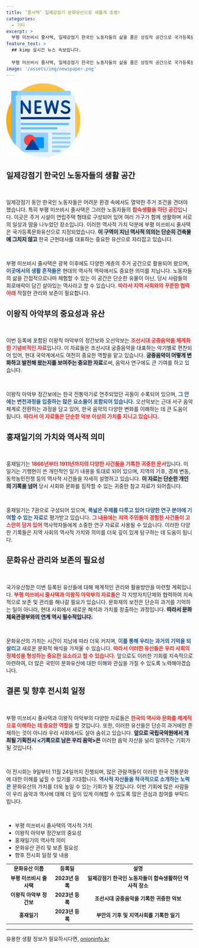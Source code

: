```yaml
---
title: ‘줄사택’ 일제강점기 문화유산으로 새롭게 조명!
categories:
  - 기타
excerpt: >
  부평 미쓰비시 줄사택, 일제강점기 한국인 노동자들의 삶을 품은 상징적 공간으로 국가등록문화유산으로 인증받았다. 궁중음악과 기록물도 함께 등록, 문화유산 보존의 새로운 장이 열렸다! 지금 바로 자세히 알아보세요!
feature_text: >
  ## kimp 실시간 뉴스 속보입니다.

  부평 미쓰비시 줄사택, 일제강점기 한국인 노동자들의 삶을 품은 상징적 공간으로 국가등록문화유산으로 인증받았다. 궁중음악과 기록물도 함께 등록, 문화유산 보존의 새로운 장이 열렸다! 지금 바로 자세히 알아보세요!
image: '/assets/img/newspaper.png'
---
```


<p><img src="/assets/img/newspaper.png" alt="kimplant 속보" /></p>

<h2 data-ke-size="size26">일제강점기 한국인 노동자들의 생활 공간</h2>

<p data-ke-size="size16">&nbsp;</p>

<p>일제강점기 동안 한국인 노동자들은 어려운 환경 속에서도 열악한 주거 조건을 견뎌야 했습니다. 특히 부평 미쓰비시 줄사택은 그러한 노동자들의 <b><span style="color: #ee2323;">합숙생활을 하던 공간</span></b>입니다. 이곳은 주거 시설이 연립주택 형태로 구성되어 있어 여러 가구가 함께 생활하며 서로의 일상과 땀을 나누었던 장소입니다. 이러한 역사적 가치 덕분에 부평 미쓰비시 줄사택은 국가등록문화유산으로 지정되었습니다. <b><span style="background-color: #21538527;">이 구역이 지닌 역사적 의의는 단순히 건축물에 그치지 않고</span></b> 한국 근현대사를 대표하는 중요한 유산으로 자리잡고 있습니다.</p>

<p data-ke-size="size16">&nbsp;</p>

<p>부평 미쓰비시 줄사택은 광복 이후에도 다양한 계층의 주거 공간으로 활용되어 왔으며, <b><span style="color: #1a5490;">이곳에서의 생활 흔적들은</span></b> 현대의 역사적 맥락에서도 중요한 의미를 지닙니다. 노동자들의 삶을 간접적으로나마 체험할 수 있는 이 공간은 단순한 유물이 아닌, 당시 사람들의 희로애락이 담긴 살아있는 역사라고 할 수 있습니다. <b><span style="color: #ee2323;">따라서 지역 사회와의 꾸준한 협력 아래</span></b> 적절한 관리와 보존이 필요합니다. </p>

<h2 data-ke-size="size26">이왕직 아악부의 중요성과 유산</h2>

<p data-ke-size="size16">&nbsp;</p>

<p>이번 등록에 포함된 이왕직 아악부의 정간보와 오선악보는 <b><span style="color: #ee2323;">조선시대 궁중음악을 체계화한 기념비적인 자료</span></b>입니다. 이 자료들은 조선시대 궁중음악을 대표하는 악기별로 편찬되어 있어, 현대 국악계에서도 여전히 중요한 역할을 맡고 있습니다. <b><span style="background-color: #21538527;">궁중음악이 어떻게 변화하고 발전해 왔는지를 보여주는 중요한 자료</span></b>로써, 음악사 연구에도 큰 기여를 하고 있습니다. </p>

<p data-ke-size="size16">&nbsp;</p>

<p>이왕직 아악부 정간보에는 한국 전통악기로 연주되었던 곡들이 수록되어 있으며, <b><span style="color: #1a5490;">그 안에는 변천과정을 입증하는 많은 요소들이 포함되어 있습니다.</span></b> 오선악보는 근대 서구 음악 체계로 전환하는 과정을 담고 있어, 한국 음악의 다양한 변화를 이해하는 데 큰 도움이 됩니다. <b><span style="color: #ee2323;">따라서 이 자료들은 단순한 악보 이상의 가치를 지니고 있습니다.</span></b> </p>

<h2 data-ke-size="size26">홍재일기의 가치와 역사적 의미</h2>

<p data-ke-size="size16">&nbsp;</p>

<p>홍재일기는 <b><span style="color: #ee2323;">1866년부터 1911년까지의 다양한 사건들을 기록한 귀중한 문서</span></b>입니다. 이 일기는 기행현이 쓴 개인적인 일기 내용을 토대로 되어 있으며, 지역의 기후, 경제 변동, 동학농민전쟁 등의 역사적 사건들을 자세히 설명하고 있습니다. <b><span style="background-color: #21538527;">이 자료는 단순한 개인의 기록을 넘어</span></b> 당시 사회와 문화를 짐작할 수 있는 귀중한 참고 자료가 되어줍니다. </p>

<p data-ke-size="size16">&nbsp;</p>

<p>홍재일기는 7권으로 구성되어 있으며, <b><span style="color: #1a5490;">폭넓은 주제를 다루고 있어 다양한 연구 분야에 기여할 수 있는 자료</span></b>로 평가받고 있습니다. <b><span style="color: #ee2323;">그 내용에는 지역 주민들이 경험한 사건들이 고스란히 담겨 있어</span></b> 역사학자들에게 소중한 연구 자료로 사용될 수 있습니다. 이러한 다양한 기록들은 지역 사회의 역사적 가치와 의미를 더욱 깊이 있게 탐구하는 데 도움이 됩니다.</p>

<h2 data-ke-size="size26">문화유산 관리와 보존의 필요성</h2>

<p data-ke-size="size16">&nbsp;</p>

<p>국가유산청은 이번 등록된 유산들에 대해 체계적인 관리와 활용방안을 마련할 계획입니다. <b><span style="color: #ee2323;">부평 미쓰비시 줄사택과 이왕직 아악부의 자료들</span></b>은 각 지방자치단체와 협력하여 지속적으로 보존 및 관리를 해나갈 필요가 있습니다. 문화재의 보전은 단순히 과거를 기억하는 일이 아니라, 현대 사회에서 새로운 해석과 가치를 창출하는 과정입니다. <b><span style="background-color: #21538527;">따라서 문화 체육관광부와의 연계 역시 필수적입니다.</span></b></p>

<p data-ke-size="size16">&nbsp;</p>

<p>문화유산의 가치는 시간이 지남에 따라 더욱 커지며, <b><span style="color: #1a5490;">이를 통해 우리는 과거의 기억을 되살리고</span></b> 새로운 문화적 해석을 가져올 수 있습니다. <b><span style="color: #ee2323;">따라서 이러한 유산들은 우리 사회의 정체성을 형성하는 중요한 요소라고 할 수 있습니다.</span></b> 앞으로도 이러한 기회를 지속적으로 마련하여, 더 많은 국민이 문화유산에 대한 이해와 관심을 가질 수 있도록 노력해야겠습니다.</p>

<h2 data-ke-size="size26">결론 및 향후 전시회 일정</h2>

<p data-ke-size="size16">&nbsp;</p>

<p>부평 미쓰비시 줄사택과 이왕직 아악부의 다양한 자료들은 <b><span style="color: #ee2323;">한국의 역사와 문화를 체계적으로 이해하는 데 중요한 역할</span></b>을 할 것입니다. 또한, 이러한 유산들은 단순히 과거에만 존재하는 것이 아니라 우리 사회에서도 살아 숨쉬고 있습니다. <b><span style="background-color: #21538527;">앞으로 국립국악원에서 개최될 기획전시 &lt;기록으로 남은 우리 음악&gt;은</span></b> 이러한 음악 자산을 널리 알려주는 기회가 될 것입니다. </p>

<p data-ke-size="size16">&nbsp;</p>

<p>이 전시회는 9일부터 11월 24일까지 진행되며, 많은 관람객들이 이러한 한국 전통문화에 대한 이해를 넓힐 수 있기를 기대합니다. <b><span style="color: #1a5490;">역사적 자산들을 적극적으로 소개하는 노력은</span></b> 문화유산의 가치를 더욱 높일 수 있는 기회가 될 것입니다. 이번 기회에 많은 사람들이 우리 음악과 역사에 대해 더 깊이 있게 이해할 수 있도록 많은 관심과 참여를 부탁드립니다. </p>

<p data-ke-size="size16">&nbsp;</p>

<ul>
    <li>부평 미쓰비시 줄사택의 역사적 가치</li>
    <li>이왕직 아악부 정간보의 중요성</li>
    <li>홍재일기의 역사적 의미</li>
    <li>문화유산 관리 및 보존 필요성</li>
    <li>향후 전시회 일정 및 내용</li>
</ul>

<table>
    <tr>
        <td style="text-align: center; height: 17px;"><b>문화유산 이름</b></td>
        <td style="text-align: center; height: 17px;"><b>등록일</b></td>
        <td style="text-align: center; height: 17px;"><b>설명</b></td>
    </tr>
    <tr>
        <td style="text-align: center; height: 17px;"><b>부평 미쓰비시 줄사택</b></td>
        <td style="text-align: center; height: 17px;"><b>2023년 등록</b></td>
        <td style="text-align: center; height: 17px;"><b>일제강점기 한국인 노동자들이 합숙생활하던 역사적 장소</b></td>
    </tr>
    <tr>
        <td style="text-align: center; height: 17px;"><b>이왕직 아악부 정간보</b></td>
        <td style="text-align: center; height: 17px;"><b>2023년 등록</b></td>
        <td style="text-align: center; height: 17px;"><b>조선시대 궁중음악을 기록한 귀중한 악보</b></td>
    </tr>
    <tr>
        <td style="text-align: center; height: 17px;"><b>홍재일기</b></td>
        <td style="text-align: center; height: 17px;"><b>2023년 등록</b></td>
        <td style="text-align: center; height: 17px;"><b>부안의 기후 및 지역사회를 기록한 일기</b></td>
    </tr>
</table>

<hr>
유용한 생활 정보가 필요하시다면, <a href="https://onioninfo.kr" rel="dofollow">onioninfo.kr</a>


